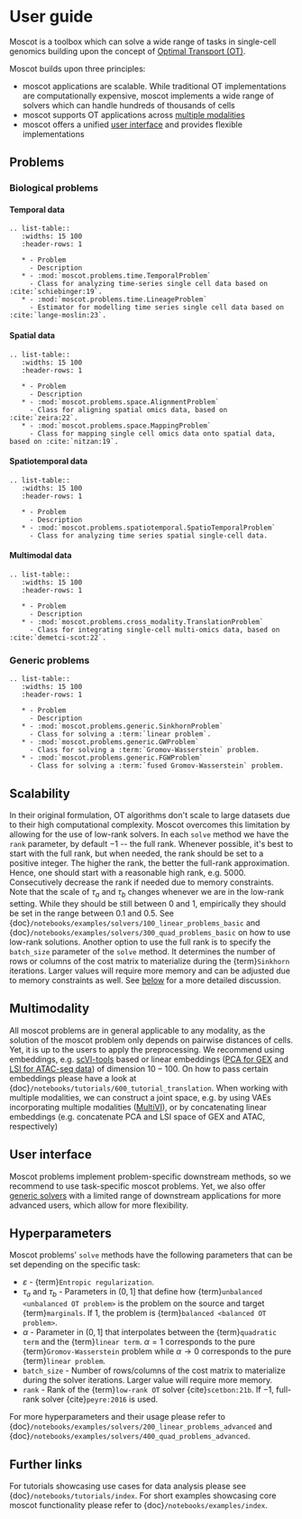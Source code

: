 # User guide

Moscot is a toolbox which can solve a wide range of tasks in single-cell genomics building upon the concept of [Optimal Transport (OT)](<https://en.wikipedia.org/wiki/Transportation_theory_(mathematics)>).

Moscot builds upon three principles:

- moscot applications are scalable. While traditional OT implementations are computationally expensive, moscot implements a wide range of solvers which can handle hundreds of thousands of cells
- moscot supports OT applications across [multiple modalities](#multimodality)
- moscot offers a unified [user interface](#user-interface) and provides flexible implementations

## Problems

### Biological problems

#### Temporal data

```{eval-rst}
.. list-table::
   :widths: 15 100
   :header-rows: 1

   * - Problem
     - Description
   * - :mod:`moscot.problems.time.TemporalProblem`
     - Class for analyzing time-series single cell data based on :cite:`schiebinger:19`.
   * - :mod:`moscot.problems.time.LineageProblem`
     - Estimator for modelling time series single cell data based on :cite:`lange-moslin:23`.
```

#### Spatial data

```{eval-rst}
.. list-table::
   :widths: 15 100
   :header-rows: 1

   * - Problem
     - Description
   * - :mod:`moscot.problems.space.AlignmentProblem`
     - Class for aligning spatial omics data, based on :cite:`zeira:22`.
   * - :mod:`moscot.problems.space.MappingProblem`
     - Class for mapping single cell omics data onto spatial data, based on :cite:`nitzan:19`.
```

#### Spatiotemporal data

```{eval-rst}
.. list-table::
   :widths: 15 100
   :header-rows: 1

   * - Problem
     - Description
   * - :mod:`moscot.problems.spatiotemporal.SpatioTemporalProblem`
     - Class for analyzing time series spatial single-cell data.
```

#### Multimodal data

```{eval-rst}
.. list-table::
   :widths: 15 100
   :header-rows: 1

   * - Problem
     - Description
   * - :mod:`moscot.problems.cross_modality.TranslationProblem`
     - Class for integrating single-cell multi-omics data, based on :cite:`demetci-scot:22`.
```

### Generic problems

```{eval-rst}
.. list-table::
   :widths: 15 100
   :header-rows: 1

   * - Problem
     - Description
   * - :mod:`moscot.problems.generic.SinkhornProblem`
     - Class for solving a :term:`linear problem`.
   * - :mod:`moscot.problems.generic.GWProblem`
     - Class for solving a :term:`Gromov-Wasserstein` problem.
   * - :mod:`moscot.problems.generic.FGWProblem`
     - Class for solving a :term:`fused Gromov-Wasserstein` problem.
```

## Scalability

In their original formulation, OT algorithms don't scale to large datasets due to their high computational complexity. Moscot overcomes this limitation by allowing for the use of low-rank solvers. In each `solve` method we have the `rank` parameter, by default $-1$ -- the full rank.
Whenever possible, it's best to start with the full rank, but when needed, the rank should be set to a positive integer. The higher the rank, the better the full-rank approximation. Hence, one should start with a reasonable high rank, e.g. $5000$. Consecutively decrease the rank if needed due to memory constraints. Note that the scale of $\tau_a$ and $\tau_b$ changes whenever we are in the low-rank setting. While they should be still between $0$ and $1$, empirically they should be set in the range between $0.1$ and $0.5$. See {doc}`/notebooks/examples/solvers/100_linear_problems_basic` and {doc}`/notebooks/examples/solvers/300_quad_problems_basic` on how to use low-rank solutions.
Another option to use the full rank is to specify the `batch_size` parameter of the `solve` method. It determines the number of rows or columns of the cost matrix to materialize during the {term}`Sinkhorn` iterations. Larger values will require more memory and can be adjusted due to memory constraints as well.
See [below](#hyperparameters) for a more detailed discussion.

## Multimodality

All moscot problems are in general applicable to any modality, as the solution of the moscot problem only depends on pairwise distances of cells. Yet, it is up to the users to apply the preprocessing. We recommend using embeddings, e.g. [scVI-tools](https://docs.scvi-tools.org/en/stable/index.html) based or linear embeddings ([PCA for GEX](https://muon-tutorials.readthedocs.io/en/latest/single-cell-rna-atac/pbmc10k/1-Gene-Expression-Processing.html) and [LSI for ATAC-seq data](https://muon-tutorials.readthedocs.io/en/latest/single-cell-rna-atac/pbmc10k/2-Chromatin-Accessibility-Processing.html)) of dimension $10-100$. On how to pass certain embeddings please have a look at {doc}`/notebooks/tutorials/600_tutorial_translation`.
When working with multiple modalities, we can construct a joint space, e.g. by using VAEs incorporating multiple modalities ([MultiVI](https://docs.scvi-tools.org/en/stable/user_guide/models/multivi.html)), or by concatenating linear embeddings (e.g. concatenate PCA and LSI space of GEX and ATAC, respectively)

## User interface

Moscot problems implement problem-specific downstream methods, so we recommend to use task-specific moscot problems. Yet, we also offer [generic solvers](#generic-problems) with a limited range of downstream applications for more advanced users, which allow for more flexibility.

## Hyperparameters

Moscot problems' `solve` methods have the following parameters that can be set depending on the specific task:

- $\varepsilon$ - {term}`Entropic regularization`.
- $\tau_a$ and $\tau_b$ - Parameters in $(0, 1]$ that define how {term}`unbalanced <unbalanced OT problem>` is the problem on the source and target {term}`marginals`. If $1$, the problem is {term}`balanced <balanced OT problem>`.
- $\alpha$ - Parameter in $(0, 1]$ that interpolates between the {term}`quadratic term` and the {term}`linear term`. $\alpha = 1$ corresponds to the pure {term}`Gromov-Wasserstein` problem while $\alpha \to 0$ corresponds to the pure {term}`linear problem`.
- `batch_size` - Number of rows/columns of the cost matrix to materialize during the solver iterations. Larger value will require more memory.
- `rank` - Rank of the {term}`low-rank OT` solver {cite}`scetbon:21b`. If $-1$, full-rank solver {cite}`peyre:2016` is used.

For more hyperparameters and their usage please refer to {doc}`/notebooks/examples/solvers/200_linear_problems_advanced` and {doc}`/notebooks/examples/solvers/400_quad_problems_advanced`.

## Further links

For tutorials showcasing use cases for data analysis please see {doc}`/notebooks/tutorials/index`.
For short examples showcasing core moscot functionality please refer to {doc}`/notebooks/examples/index`.
